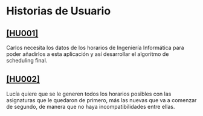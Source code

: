 # Historias de Usuario

## [ [HU001] ](https://github.com/chowfie/PROBLEM/issues/9)
   Carlos necesita los datos de los horarios de Ingeniería Informática para poder añadirlos a esta aplicación y así desarrollar el algoritmo de scheduling
   final.
   
## [ [HU002] ](https://github.com/chowfie/PROBLEM/issues/10)
   Lucía quiere que se le generen todos los horarios posibles con las asignaturas que le quedaron de primero, más las nuevas que va a comenzar de segundo, 
   de manera que no haya incompatibilidades entre ellas.
